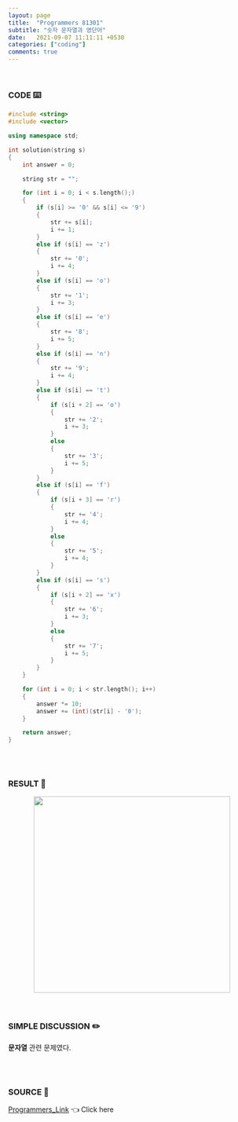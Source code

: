 ```yaml
---
layout: page
title:  "Programmers 81301"
subtitle: "숫자 문자열과 영단어"
date:   2021-09-07 11:11:11 +0530
categories: ["coding"]
comments: true
---
```


<br>

### CODE ⌨️

```c++
#include <string>
#include <vector>

using namespace std;

int solution(string s)
{
	int answer = 0;

	string str = "";

	for (int i = 0; i < s.length();)
	{
		if (s[i] >= '0' && s[i] <= '9')
		{
			str += s[i];
			i += 1;
		}
		else if (s[i] == 'z')
		{
			str += '0';
			i += 4;
		}
		else if (s[i] == 'o')
		{
			str += '1';
			i += 3;
		}
		else if (s[i] == 'e')
		{
			str += '8';
			i += 5;
		}
		else if (s[i] == 'n')
		{
			str += '9';
			i += 4;
		}
		else if (s[i] == 't')
		{
			if (s[i + 2] == 'o')
			{
				str += '2';
				i += 3;
			}
			else
			{
				str += '3';
				i += 5;
			}
		}
		else if (s[i] == 'f')
		{
			if (s[i + 3] == 'r')
			{
				str += '4';
				i += 4;
			}
			else
			{
				str += '5';
				i += 4;
			}
		}
		else if (s[i] == 's')
		{
			if (s[i + 2] == 'x')
			{
				str += '6';
				i += 3;
			}
			else
			{
				str += '7';
				i += 5;
			}
		}
	}

	for (int i = 0; i < str.length(); i++)
	{
		answer *= 10;
		answer += (int)(str[i] - '0');
	}

	return answer;
}
```  

<br>
<br>

### RESULT 💛

<img src="{{ '/assets/programmers/p81301r.jpg' }}" style="width: 400px; height: auto; margin-left: auto; margin-right: auto; display: block;">  

<br>
<br>

### SIMPLE DISCUSSION ✏️

**문자열** 관련 문제였다.  

<br>
<br>

### SOURCE 💎

[Programmers_Link][link] 👈 Click here  

<br>
<br>
<br>

<script src="https://utteranc.es/client.js"
        repo="DCherish/DCherish.github.io"
        issue-term="pathname"
        theme="boxy-light"
        crossorigin="anonymous"
        async>
</script>

[link]: https://programmers.co.kr/learn/courses/30/lessons/81301